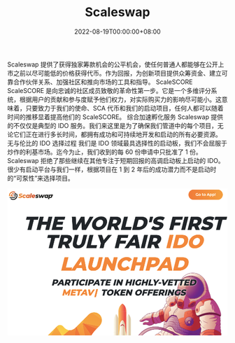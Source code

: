 ﻿---
title: "Scaleswap"
description: "第一个使用 6 维评分系统重视忠诚度的公平启动板 – ScaleSCORE。跨多个链访问最独特的 IDO 产品。"
date: 2022-08-19T00:00:00+08:00
lastmod: 2022-08-19T00:00:00+08:00
draft: false
authors: ["boogArno"]
featuredImage: "scaleswap.png"
tags: ["DeFi","Scaleswap"]
categories: ["nfts"]
nfts: ["DeFi"]
blockchain: ""
website: "https://app.scaleswap.io"
twitter: "https://twitter.com/scaleswapio"
discord: ""
telegram: "https://t.me/scaleswapann"
github: ""
youtube: "https://www.youtube.com/c/Scaleswap"
twitch: ""
facebook: "https://www.facebook.com/scaleswap"
instagram: "https://www.instagram.com/scaleswapio"
reddit: ""
medium: "https://medium.com/scaleswap"
steam: ""
gitbook: ""
googleplay: ""
appstore: ""
status: "Live"
weight: 
lightgallery: true
toc: true
pinned: false
recommend: false
recommend1: false
---
Scaleswap 提供了获得独家筹款机会的公平机会，使任何普通人都能够在公开上市之前以尽可能低的价格获得代币。作为回报，为创新项目提供众筹资金、建立可靠合作伙伴关系、加强社区和推向市场的工具和指导。
ScaleSCORE
ScaleSCORE 是向忠诚的社区成员致敬的革命性第一步。它是一个多维评分系统，根据用户的贡献和参与度赋予他们权力，对实际购买力的影响尽可能小。这意味着，只要致力于我们的使命、SCA 代币和我们的启动项目，任何人都可以随着时间的推移显着提高他们的 ScaleSCORE。
综合加速孵化服务
Scaleswap 提供的不仅仅是典型的 IDO 服务。我们来这里是为了确保我们管道中的每个项目，无论它们正在进行多长时间，都拥有成功和可持续地开发和启动的所有必要资源。
无与伦比的 IDO 选择过程
我们是 IDO 领域最具选择性的启动板，我们不会屈服于炒作的利基市场。迄今为止，我们收到的每 60 份申请中只批准了 1 份。 Scaleswap 拒绝了那些继续在其他专注于短期回报的高调启动板上启动的 IDO。很少有启动平台与我们一样，根据项目在 1 到 2 年后的成功潜力而不是启动时的“可泵性”来选择项目。

![scaleswap-dapp-defi-ethereum-image1_8252c48c79183e63571cf7ca877724ef](scaleswap-dapp-defi-ethereum-image1_8252c48c79183e63571cf7ca877724ef.png)